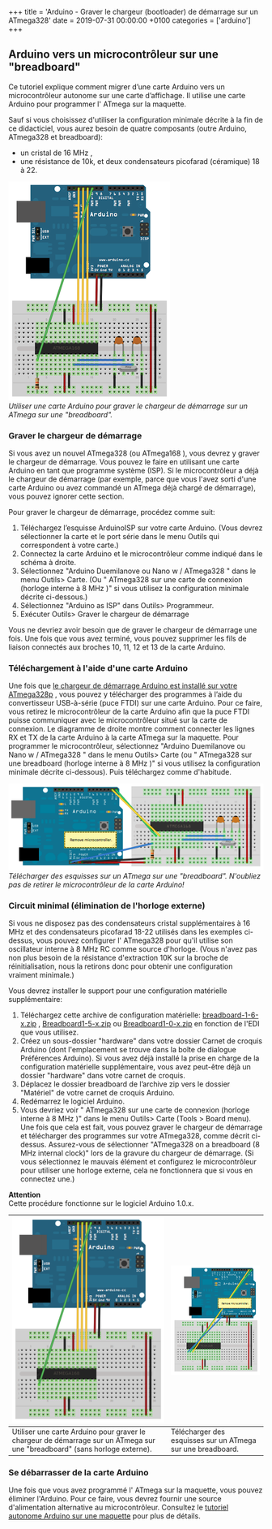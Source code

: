 +++
title = 'Arduino - Graver le chargeur (bootloader) de démarrage sur un ATmega328'
date = 2019-07-31 00:00:00 +0100
categories = ['arduino']
+++
## Arduino vers un microcontrôleur sur une "breadboard"

Ce tutoriel explique comment migrer d’une carte Arduino vers un microcontrôleur autonome sur une carte d’affichage. Il utilise une carte Arduino pour programmer l' ATmega sur la maquette.

Sauf si vous choisissez d'utiliser la configuration minimale décrite à la fin de ce didacticiel, vous aurez besoin de quatre composants (outre Arduino, ATmega328 et breadboard):

* un cristal de 16 MHz ,
* une résistance de 10k, et deux condensateurs picofarad (céramique) 18 à 22. 

![](BreadboardAVR.png)  
*Utiliser une carte Arduino pour graver le chargeur de démarrage sur un ATmega sur une "breadboard".*

### Graver le chargeur de démarrage

Si vous avez un nouvel ATmega328 (ou ATmega168 ), vous devrez y graver le chargeur de démarrage. Vous pouvez le faire en utilisant une carte Arduino en tant que programme système (ISP). Si le microcontrôleur a déjà le chargeur de démarrage (par exemple, parce que vous l'avez sorti d'une carte Arduino ou avez commandé un ATmega déjà chargé de démarrage), vous pouvez ignorer cette section.

Pour graver le chargeur de démarrage, procédez comme suit:

1. Téléchargez l’esquisse ArduinoISP sur votre carte Arduino. (Vous devrez sélectionner la carte et le port série dans le menu Outils qui correspondent à votre carte.)
2. Connectez la carte Arduino et le microcontrôleur comme indiqué dans le schéma à droite.
3. Sélectionnez "Arduino Duemilanove ou Nano w / ATmega328 " dans le menu Outils> Carte. (Ou " ATmega328 sur une carte de connexion (horloge interne à 8 MHz )" si vous utilisez la configuration minimale décrite ci-dessous.)
4. Sélectionnez "Arduino as ISP" dans Outils> Programmeur.
5.  Exécuter Outils> Graver le chargeur de démarrage 

Vous ne devriez avoir besoin que de graver le chargeur de démarrage une fois. Une fois que vous avez terminé, vous pouvez supprimer les fils de liaison connectés aux broches 10, 11, 12 et 13 de la carte Arduino.
	



### Téléchargement à l'aide d'une carte Arduino

Une fois que <u>le chargeur de démarrage Arduino est installé sur votre ATmega328p</u> , vous pouvez y télécharger des programmes à l’aide du convertisseur USB-à-série (puce FTDI) sur une carte Arduino. Pour ce faire, vous retirez le microcontrôleur de la carte Arduino afin que la puce FTDI puisse communiquer avec le microcontrôleur situé sur la carte de connexion. Le diagramme de droite montre comment connecter les lignes RX et TX de la carte Arduino à la carte ATmega sur la maquette. Pour programmer le microcontrôleur, sélectionnez "Arduino Duemilanove ou Nano w / ATmega328 " dans le menu Outils> Carte (ou " ATmega328 sur une breadboard (horloge interne à 8 MHz )" si vous utilisez la configuration minimale décrite ci-dessous). Puis téléchargez comme d'habitude.

![](ArduinoUSBSerial.png)  
*Télécharger des esquisses sur un ATmega sur une "breadboard". N'oubliez pas de retirer le microcontrôleur de la carte Arduino!*


### Circuit minimal (élimination de l'horloge externe)

Si vous ne disposez pas des condensateurs cristal supplémentaires à 16 MHz et des condensateurs picofarad 18-22 utilisés dans les exemples ci-dessus, vous pouvez configurer l' ATmega328 pour qu'il utilise son oscillateur interne à 8 MHz RC comme source d'horloge. (Vous n'avez pas non plus besoin de la résistance d'extraction 10K sur la broche de réinitialisation, nous la retirons donc pour obtenir une configuration vraiment minimale.)

Vous devrez installer le support pour une configuration matérielle supplémentaire:

1. Téléchargez cette archive de configuration matérielle: [breadboard-1-6-x.zip](https://www.arduino.cc/en/uploads/Tutorial/breadboard-1-6-x.zip) , [Breadboard1-5-x.zip](https://www.arduino.cc/en/uploads/Tutorial/Breadboard1-5-x.zip) ou [Breadboard1-0-x.zip](https://www.arduino.cc/en/uploads/Tutorial/Breadboard1-0-x.zip) en fonction de l'EDI que vous utilisez.
2. Créez un sous-dossier "hardware" dans votre dossier Carnet de croquis Arduino (dont l'emplacement se trouve dans la boîte de dialogue Préférences Arduino). Si vous avez déjà installé la prise en charge de la configuration matérielle supplémentaire, vous avez peut-être déjà un dossier "hardware" dans votre carnet de croquis.
3. Déplacez le dossier breadboard de l’archive zip vers le dossier "Matériel" de votre carnet de croquis Arduino.
4. Redémarrez le logiciel Arduino.
5. Vous devriez voir " ATmega328 sur une carte de connexion (horloge interne à 8 MHz )" dans le menu Outils> Carte (Tools > Board menu).   
Une fois que cela est fait, vous pouvez graver le chargeur de démarrage et télécharger des programmes sur votre ATmega328, comme décrit ci-dessus. Assurez-vous de sélectionner "ATmega328 on a breadboard (8 MHz internal clock)" lors de la gravure du chargeur de démarrage. (Si vous sélectionnez le mauvais élément et configurez le microcontrôleur pour utiliser une horloge externe, cela ne fonctionnera que si vous en connectez une.)

**Attention**  
Cette procédure fonctionne sur le logiciel Arduino 1.0.x.


![](SimpleBreadboardAVR.png) | ![](ArduinoUSBSerialSimple.png)  
--- | ---
Utiliser une carte Arduino pour graver le chargeur de démarrage sur un ATmega sur une "breadboard" (sans horloge externe). | Télécharger des esquisses sur un ATmega sur une breadboard.

### Se débarrasser de la carte Arduino

Une fois que vous avez programmé l' ATmega sur la maquette, vous pouvez éliminer l'Arduino. Pour ce faire, vous devrez fournir une source d'alimentation alternative au microcontrôleur. Consultez le [tutoriel autonome Arduino sur une maquette](https://www.arduino.cc/en/Main/Standalone) pour plus de détails. 